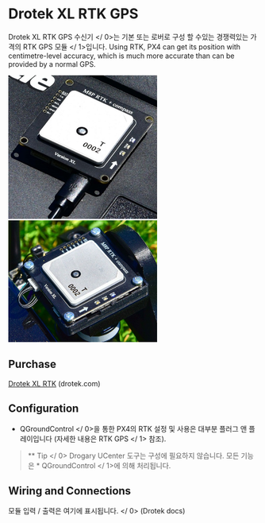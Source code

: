 # Drotek XL RTK GPS

 Drotek XL RTK GPS 수신기 </ 0>는 기본 또는 로버로 구성 할 수있는 경쟁력있는 가격의  RTK GPS 모듈 </ 1>입니다. Using RTK, PX4 can get its position with centimetre-level accuracy, which is much more accurate than can be provided by a normal GPS.</p> 

<img src="../../assets/hardware/gps/rtk_base_drotek_xl_rtk_gps.jpg" width="300px" /> <img src="../../assets/hardware/gps/rtk_rover_drotek_xl_rtk_gps.jpg" width="300px" />

## Purchase

[Drotek XL RTK](https://drotek.com/shop/en/home/792-xl-rtk-gps-neo-m8p-rover.html) (drotek.com) 

## Configuration

* QGroundControl </ 0>을 통한 PX4의 RTK 설정 및 사용은 대부분 플러그 앤 플레이입니다 (자세한 내용은  RTK GPS </ 1> 참조).</p> 

> ** Tip </ 0> Drogary UCenter 도구는 구성에 필요하지 않습니다. 모든 기능은 * QGroundControl </ 1>에 의해 처리됩니다.</p> </blockquote> 
> 
> ## Wiring and Connections
> 
> 모듈 입력 / 출력은  여기에 표시됩니다. </ 0> (Drotek docs) <!-- link private 18Nov2019 --></p>